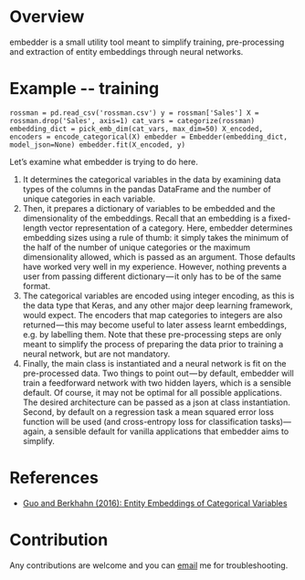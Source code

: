 # Overview
embedder is a small utility tool meant to simplify training, pre-processing and extraction of entity embeddings through neural networks.


# Example -- training
`rossman = pd.read_csv('rossman.csv')
y = rossman['Sales']
X = rossman.drop('Sales', axis=1)
cat_vars = categorize(rossman)
embedding_dict = pick_emb_dim(cat_vars, max_dim=50)
X_encoded, encoders = encode_categorical(X)
embedder = Embedder(embedding_dict, model_json=None)
embedder.fit(X_encoded, y)`

Let’s examine what embedder is trying to do here. 

1. It determines the categorical variables in the data by examining data types of the columns in the pandas DataFrame and the number of unique categories in each variable. 
2. Then, it prepares a dictionary of variables to be embedded and the dimensionality of the embeddings. Recall that an embedding is a fixed-length vector representation of a category. Here, embedder determines embedding sizes using a rule of thumb: it simply takes the minimum of the half of the number of unique categories or the maximum dimensionality allowed, which is passed as an argument. Those defaults have worked very well in my experience. However, nothing prevents a user from passing different dictionary — it only has to be of the same format.
3. The categorical variables are encoded using integer encoding, as this is the data type that Keras, and any other major deep learning framework, would expect. The encoders that map categories to integers are also returned — this may become useful to later assess learnt embeddings, e.g. by labelling them. Note that these pre-processing steps are only meant to simplify the process of preparing the data prior to training a neural network, but are not mandatory.
4. Finally, the main class is instantiated and a neural network is fit on the pre-processed data. Two things to point out — by default, embedder will train a feedforward network with two hidden layers, which is a sensible default. Of course, it may not be optimal for all possible applications. The desired architecture can be passed as a json at class instantiation. Second, by default on a regression task a mean squared error loss function will be used (and cross-entropy loss for classification tasks)— again, a sensible default for vanilla applications that embedder aims to simplify.

# References
* [Guo and Berkhahn (2016): Entity Embeddings of Categorical Variables](https://arxiv.org/abs/1604.06737)

# Contribution
Any contributions are welcome and you can [email](mailto:dat.nguyen@cantab.net) me for troubleshooting.
